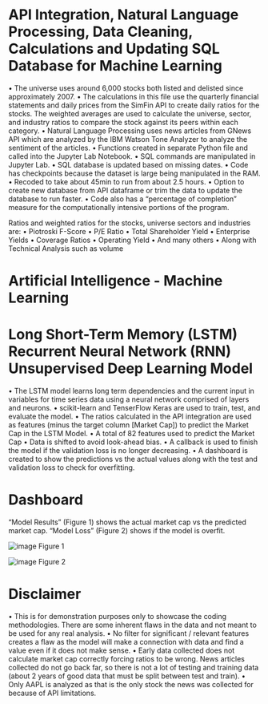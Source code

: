 # API Integration, Natural Language Processing, Data Cleaning, Calculations and Updating SQL Database for Machine Learning

•	The universe uses around 6,000 stocks both listed and delisted since approximately 2007.
•	The calculations in this file use the quarterly financial statements and daily prices from the SimFin API to create daily ratios for the stocks. The weighted averages are used to calculate the universe, sector, and industry ratios to compare the stock against its peers within each category.
•	Natural Language Processing uses news articles from GNews API which are analyzed by the IBM Watson Tone Analyzer to analyze the sentiment of the articles.
•	Functions created in separate Python file and called into the Jupyter Lab Notebook.
•	SQL commands are manipulated in Jupyter Lab.
•	SQL database is updated based on missing dates.
•	Code has checkpoints because the dataset is large being manipulated in the RAM.
•	Recoded to take about 45min to run from about 2.5 hours.
•	Option to create new database from API dataframe or trim the data to update the database to run faster.
•	Code also has a “percentage of completion” measure for the computationally intensive portions of the program.

Ratios and weighted ratios for the stocks, universe sectors and industries are:
•	Piotroski F-Score
•	P/E Ratio
•	Total Shareholder Yield
•	Enterprise Yields
•	Coverage Ratios
•	Operating Yield
•	And many others
•	Along with Technical Analysis such as volume


# Artificial Intelligence - Machine Learning
# Long Short-Term Memory (LSTM) Recurrent Neural Network (RNN) Unsupervised Deep Learning Model

•	The LSTM model learns long term dependencies and the current input in variables for time series data using a neural network comprised of layers and neurons.
•	scikit-learn and TenserFlow Keras are used to train, test, and evaluate the model.
•	The ratios calculated in the API integration are used as features (minus the target column [Market Cap]) to predict the Market Cap in the LSTM Model.
•	A total of 82 features used to predict the Market Cap
•	Data is shifted to avoid look-ahead bias.
•	A callback is used to finish the model if the validation loss is no longer decreasing.
•	A dashboard is created to show the predictions vs the actual values along with the test and validation loss to check for overfitting.



# Dashboard
“Model Results” (Figure 1) shows the actual market cap vs the predicted market cap.
“Model Loss” (Figure 2) shows if the model is overfit.

![image](https://user-images.githubusercontent.com/71287557/116837191-5df9de80-ab97-11eb-9e61-4cbb530efa16.png)
Figure 1

![image](https://user-images.githubusercontent.com/71287557/116837212-710cae80-ab97-11eb-91eb-63c729aa8185.png)
Figure 2


# Disclaimer
•	This is for demonstration purposes only to showcase the coding methodologies. There are some inherent flaws in the data and not meant to be used for any real analysis.
•	No filter for significant / relevant features creates a flaw as the model will make a connection with data and find a value even if it does not make sense.
•	Early data collected does not calculate market cap correctly forcing ratios to be wrong. News articles collected do not go back far, so there is not a lot of testing and training data (about 2 years of good data that must be split between test and train).
•	Only AAPL is analyzed as that is the only stock the news was collected for because of API limitations.
